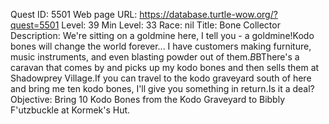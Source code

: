 Quest ID: 5501
Web page URL: https://database.turtle-wow.org/?quest=5501
Level: 39
Min Level: 33
Race: nil
Title: Bone Collector
Description: We're sitting on a goldmine here, I tell you - a goldmine!Kodo bones will change the world forever... I have customers making furniture, music instruments, and even blasting powder out of them.$B$BThere's a caravan that comes by and picks up my kodo bones and then sells them at Shadowprey Village.If you can travel to the kodo graveyard south of here and bring me ten kodo bones, I'll give you something in return.Is it a deal?
Objective: Bring 10 Kodo Bones from the Kodo Graveyard to Bibbly F'utzbuckle at Kormek's Hut.
